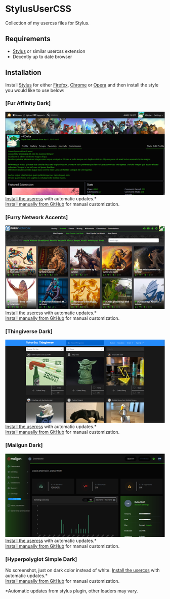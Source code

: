 # StylusUserCSS
Collection of my usercss files for Stylus.

## Requirements
+ [Stylus](https://add0n.com/stylus.html) or similar usercss extension
+ Decently up to date browser

## Installation

Install [Stylus](https://add0n.com/stylus.html) for either [Firefox](https://addons.mozilla.org/en-US/firefox/addon/styl-us/), [Chrome](https://chrome.google.com/webstore/detail/stylus/clngdbkpkpeebahjckkjfobafhncgmne) or [Opera](https://addons.opera.com/en-gb/extensions/details/stylus/) and then install the style you would like to use below:

### [Fur Affinity Dark]
![](./screenshots/FA_Dark.png)
[Install the usercss](https://github.com/XDelta/StylusUserCSS/raw/master/fa-dark.user.css) with automatic updates.*<br>
[Install manually from GitHub](https://github.com/XDelta/StylusUserCSS/raw/master/fa-dark.css) for manual customization.<br>

### [Furry Network Accents]
![](./screenshots/FurryNetworkAccents_Green.png)
[Install the usercss](https://github.com/XDelta/StylusUserCSS/raw/master/fn-accents.user.css) with automatic updates.*<br>
[Install manually from GitHub](https://github.com/XDelta/StylusUserCSS/raw/master/fn-accents.css) for manual customization.<br>

### [Thingiverse Dark]
![](./screenshots/Thingiverse_dark.png)
[Install the usercss](https://github.com/XDelta/StylusUserCSS/raw/master/thingiverse-dark.user.css) with automatic updates.*<br>
[Install manually from GitHub](https://github.com/XDelta/StylusUserCSS/raw/master/thingiverse-dark.css) for manual customization.<br>

### [Mailgun Dark]
![](./screenshots/MailGun_Dark_Green.png)
[Install the usercss](https://github.com/XDelta/StylusUserCSS/raw/master/mailgun-dark.user.css) with automatic updates.*<br>
[Install manually from GitHub](https://github.com/XDelta/StylusUserCSS/raw/master/mailgun-dark.css) for manual customization.<br>

### [Hyperpolyglot Simple Dark]
No screenshot, just on dark color instead of white.
[Install the usercss](https://github.com/XDelta/StylusUserCSS/raw/master/hyperpolyglot-simple-dark.user.css) with automatic updates.*<br>
[Install manually from GitHub](https://github.com/XDelta/StylusUserCSS/raw/master/hyperpolyglot-simple-dark.css) for manual customization.<br>

*Automatic updates from stylus plugin, other loaders may vary.
